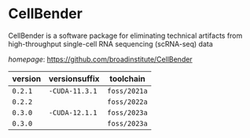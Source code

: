 # CellBender

CellBender is a software package for eliminating technical  artifacts from high-throughput single-cell RNA sequencing (scRNA-seq) data

*homepage*: <https://github.com/broadinstitute/CellBender>

version | versionsuffix | toolchain
--------|---------------|----------
``0.2.1`` | ``-CUDA-11.3.1`` | ``foss/2021a``
``0.2.2`` |  | ``foss/2022a``
``0.3.0`` | ``-CUDA-12.1.1`` | ``foss/2023a``
``0.3.0`` |  | ``foss/2023a``
